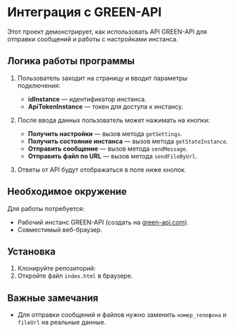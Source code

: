 # Интеграция с GREEN-API

Этот проект демонстрирует, как использовать API GREEN-API для отправки сообщений и работы с настройками инстанса.

## Логика работы программы

1. Пользователь заходит на страницу и вводит параметры подключения:
   - **idInstance** — идентификатор инстанса.
   - **ApiTokenInstance** — токен для доступа к инстансу.
   
2. После ввода данных пользователь может нажимать на кнопки:
   - **Получить настройки** — вызов метода `getSettings`.
   - **Получить состояние инстанса** — вызов метода `getStateInstance`.
   - **Отправить сообщение** — вызов метода `sendMessage`.
   - **Отправить файл по URL** — вызов метода `sendFileByUrl`.
   
3. Ответы от API будут отображаться в поле ниже кнопок.

## Необходимое окружение

Для работы потребуется:
- Рабочий инстанс GREEN-API (создать на [green-api.com](https://green-api.com)).
- Совместимый веб-браузер.

## Установка

1. Клонируйте репозиторий:
2. Откройте файл `index.html` в браузере.

## Важные замечания

- Для отправки сообщений и файлов нужно заменить `номер_телефона` и `fileUrl` на реальные данные.
